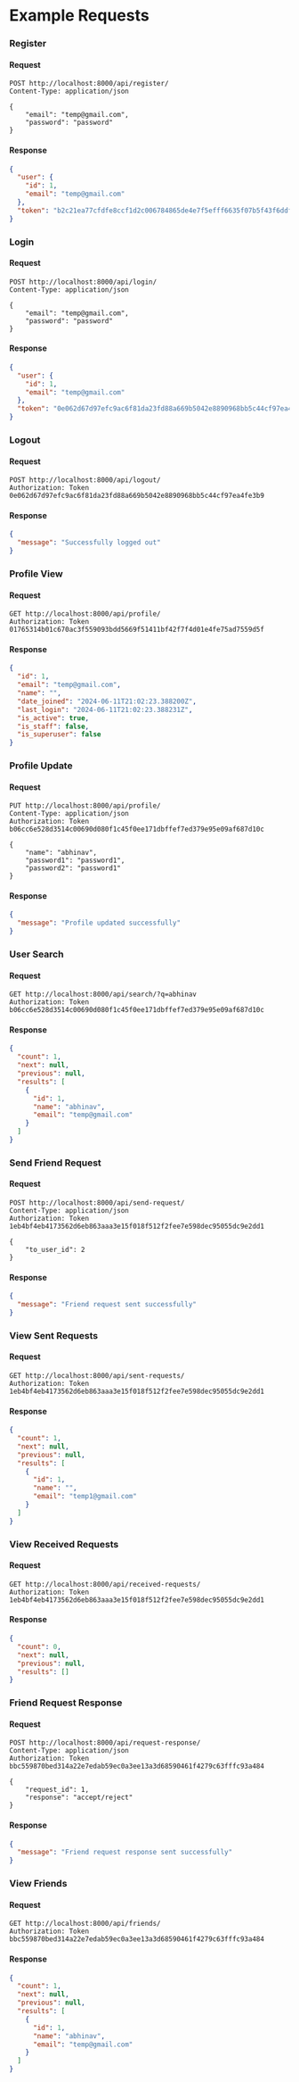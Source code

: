 # Example Requests

### Register

#### Request
```http
POST http://localhost:8000/api/register/
Content-Type: application/json

{
    "email": "temp@gmail.com",
    "password": "password"
}
```

#### Response
```json
{
  "user": {
    "id": 1,
    "email": "temp@gmail.com"
  },
  "token": "b2c21ea77cfdfe8ccf1d2c006784865de4e7f5efff6635f07b5f43f6ddfd21ee"
}
```

### Login

#### Request
```http
POST http://localhost:8000/api/login/
Content-Type: application/json

{
    "email": "temp@gmail.com",
    "password": "password"
}
```
#### Response
```json
{
  "user": {
    "id": 1,
    "email": "temp@gmail.com"
  },
  "token": "0e062d67d97efc9ac6f81da23fd88a669b5042e8890968bb5c44cf97ea4fe3b9"
}
```


### Logout

#### Request
```http
POST http://localhost:8000/api/logout/
Authorization: Token 0e062d67d97efc9ac6f81da23fd88a669b5042e8890968bb5c44cf97ea4fe3b9
```

#### Response
```json
{
  "message": "Successfully logged out"
}
```

### Profile View

#### Request

```http
GET http://localhost:8000/api/profile/
Authorization: Token 01765314b01c670ac3f559093bdd5669f51411bf42f7f4d01e4fe75ad7559d5f
```

#### Response

```json
{
  "id": 1,
  "email": "temp@gmail.com",
  "name": "",
  "date_joined": "2024-06-11T21:02:23.388200Z",
  "last_login": "2024-06-11T21:02:23.388231Z",
  "is_active": true,
  "is_staff": false,
  "is_superuser": false
}
```

### Profile Update

#### Request
```http
PUT http://localhost:8000/api/profile/
Content-Type: application/json
Authorization: Token b06cc6e528d3514c00690d080f1c45f0ee171dbffef7ed379e95e09af687d10c

{
    "name": "abhinav",
    "password1": "password1",
    "password2": "password1"
}
```

#### Response
```json
{
  "message": "Profile updated successfully"
}
```

### User Search

#### Request
```http
GET http://localhost:8000/api/search/?q=abhinav
Authorization: Token b06cc6e528d3514c00690d080f1c45f0ee171dbffef7ed379e95e09af687d10c
```

#### Response
```json
{
  "count": 1,
  "next": null,
  "previous": null,
  "results": [
    {
      "id": 1,
      "name": "abhinav",
      "email": "temp@gmail.com"
    }
  ]
}
```

### Send Friend Request

#### Request
```http
POST http://localhost:8000/api/send-request/
Content-Type: application/json
Authorization: Token 1eb4bf4eb4173562d6eb863aaa3e15f018f512f2fee7e598dec95055dc9e2dd1

{
    "to_user_id": 2
}
```

#### Response
```json
{
  "message": "Friend request sent successfully"
}
```

### View Sent Requests

#### Request
```http
GET http://localhost:8000/api/sent-requests/
Authorization: Token 1eb4bf4eb4173562d6eb863aaa3e15f018f512f2fee7e598dec95055dc9e2dd1
```

#### Response
```json
{
  "count": 1,
  "next": null,
  "previous": null,
  "results": [
    {
      "id": 1,
      "name": "",
      "email": "temp1@gmail.com"
    }
  ]
}
```

### View Received Requests

#### Request
```http
GET http://localhost:8000/api/received-requests/
Authorization: Token 1eb4bf4eb4173562d6eb863aaa3e15f018f512f2fee7e598dec95055dc9e2dd1
```

#### Response
```json
{
  "count": 0,
  "next": null,
  "previous": null,
  "results": []
}
```

### Friend Request Response

#### Request
```http
POST http://localhost:8000/api/request-response/
Content-Type: application/json
Authorization: Token bbc559870bed314a22e7edab59ec0a3ee13a3d68590461f4279c63fffc93a484

{
    "request_id": 1,
    "response": "accept/reject"
}
```

#### Response
```json
{
  "message": "Friend request response sent successfully"
}
```

### View Friends

#### Request
```http
GET http://localhost:8000/api/friends/
Authorization: Token bbc559870bed314a22e7edab59ec0a3ee13a3d68590461f4279c63fffc93a484
```

#### Response
```json
{
  "count": 1,
  "next": null,
  "previous": null,
  "results": [
    {
      "id": 1,
      "name": "abhinav",
      "email": "temp@gmail.com"
    }
  ]
}
```






